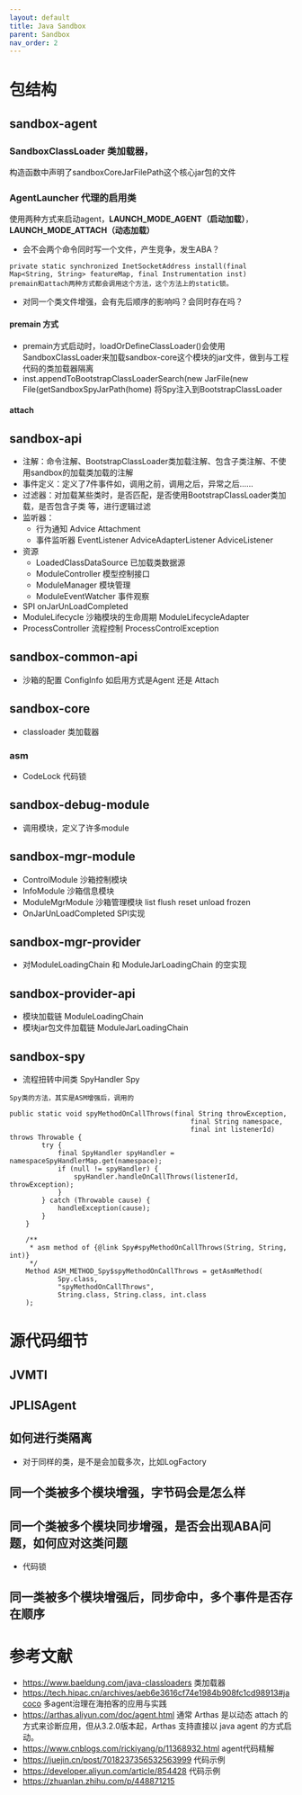 ```yaml
---
layout: default
title: Java Sandbox
parent: Sandbox
nav_order: 2
---
```


# 包结构

## sandbox-agent

### SandboxClassLoader 类加载器，

构造函数中声明了sandboxCoreJarFilePath这个核心jar包的文件

### AgentLauncher 代理的启用类

使用两种方式来启动agent，**LAUNCH_MODE_AGENT（启动加载）**，**LAUNCH_MODE_ATTACH（动态加载）**

- 会不会两个命令同时写一个文件，产生竞争，发生ABA？

```text
private static synchronized InetSocketAddress install(final Map<String, String> featureMap, final Instrumentation inst)
premain和attach两种方式都会调用这个方法，这个方法上的static锁。

```

- 对同一个类文件增强，会有先后顺序的影响吗？会同时存在吗？

#### premain 方式

- premain方式启动时，loadOrDefineClassLoader()会使用SandboxClassLoader来加载sandbox-core这个模块的jar文件，做到与工程代码的类加载器隔离
- inst.appendToBootstrapClassLoaderSearch(new JarFile(new File(getSandboxSpyJarPath(home)  将Spy注入到BootstrapClassLoader

#### attach

## sandbox-api

- 注解：命令注解、BootstrapClassLoader类加载注解、包含子类注解、不使用sandbox的加载类加载的注解
- 事件定义：定义了7件事件如，调用之前，调用之后，异常之后……
- 过滤器：对加载某些类时，是否匹配，是否使用BootstrapClassLoader类加载，是否包含子类 等，进行逻辑过滤
- 监听器：
    - 行为通知 Advice Attachment
    - 事件监听器 EventListener AdviceAdapterListener AdviceListener
- 资源
    - LoadedClassDataSource 已加载类数据源
    - ModuleController 模型控制接口
    - ModuleManager 模块管理
    - ModuleEventWatcher 事件观察
- SPI onJarUnLoadCompleted
- ModuleLifecycle 沙箱模块的生命周期 ModuleLifecycleAdapter
- ProcessController 流程控制 ProcessControlException

## sandbox-common-api

- 沙箱的配置 ConfigInfo 如启用方式是Agent 还是 Attach

## sandbox-core

- classloader 类加载器

### asm
- CodeLock 代码锁

## sandbox-debug-module

- 调用模块，定义了许多module

## sandbox-mgr-module

- ControlModule 沙箱控制模块
- InfoModule 沙箱信息模块
- ModuleMgrModule 沙箱管理模块 list flush reset unload frozen
- OnJarUnLoadCompleted SPI实现

## sandbox-mgr-provider

- 对ModuleLoadingChain 和 ModuleJarLoadingChain 的空实现

## sandbox-provider-api

- 模块加载链 ModuleLoadingChain
- 模块jar包文件加载链 ModuleJarLoadingChain

## sandbox-spy

- 流程扭转中间类 SpyHandler Spy

```shell
Spy类的方法，其实是ASM增强后，调用的

public static void spyMethodOnCallThrows(final String throwException,
                                             final String namespace,
                                             final int listenerId) throws Throwable {
        try {
            final SpyHandler spyHandler = namespaceSpyHandlerMap.get(namespace);
            if (null != spyHandler) {
                spyHandler.handleOnCallThrows(listenerId, throwException);
            }
        } catch (Throwable cause) {
            handleException(cause);
        }
    }

    /**
     * asm method of {@link Spy#spyMethodOnCallThrows(String, String, int)}
     */
    Method ASM_METHOD_Spy$spyMethodOnCallThrows = getAsmMethod(
            Spy.class,
            "spyMethodOnCallThrows",
            String.class, String.class, int.class
    );
```


# 源代码细节

## JVMTI

## JPLISAgent


## 如何进行类隔离

- 对于同样的类，是不是会加载多次，比如LogFactory

## 同一个类被多个模块增强，字节码会是怎么样


## 同一个类被多个模块同步增强，是否会出现ABA问题，如何应对这类问题
- 代码锁

## 同一类被多个模块增强后，同步命中，多个事件是否存在顺序

# 参考文献

- https://www.baeldung.com/java-classloaders 类加载器
- https://tech.hipac.cn/archives/aeb6e3616cf74e1984b908fc1cd98913#jacoco 多agent治理在海拍客的应用与实践
- https://arthas.aliyun.com/doc/agent.html 通常 Arthas 是以动态 attach 的方式来诊断应用，但从3.2.0版本起，Arthas 支持直接以
  java agent 的方式启动。
- https://www.cnblogs.com/rickiyang/p/11368932.html agent代码精解
- https://juejin.cn/post/7018237356532563999 代码示例
- https://developer.aliyun.com/article/854428 代码示例
- https://zhuanlan.zhihu.com/p/448871215